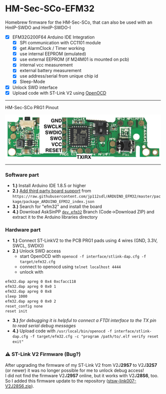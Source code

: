 # HM-Sec-SCo-EFM32
Homebrew firmware for the HM-Sec-SCo, that can also be used with an HmIP-SWDO and HmIP-SWDO-I

- [x] EFM32G200F64 Arduino IDE Integration
  - [x] SPI communication with CC1101 module
  - [x] get AlarmClock / Timer working
  - [x] use internal EEPROM (emulated)
  - [x] use external EEPROM (if M24M01 is mounted on pcb)
  - [x] internal vcc measurement
  - [x] external battery measurement
  - [x] use address/serial from unique chip id
  - [x] Sleep-Mode
- [x] Unlock SWD interface
- [x] Upload code with ST-Link V2 using [OpenOCD](https://openocd.org)

<hr/>

HM-Sec-SCo PRG1 Pinout

![pinout](hm-sec-sco-pcb_pinout.png)

<hr/>

### Software part
- **1.)** Install Arduino IDE 1.8.5 or higher
- **2.)** [Add third party board support](https://support.arduino.cc/hc/en-us/articles/360016466340-Add-or-remove-third-party-boards-in-Boards-Manager) from `https://raw.githubusercontent.com/jp112sdl/ARDUINO_EFM32/master/package/package_ARDUINO_EFM32_index.json`
- **3.)** Search for "efm32" and install the board
- **4.)** Download AskSinPP [`dev_efm32`](https://github.com/jp112sdl/AskSinPP/tree/dev_efm32) Branch (Code->Download ZIP) and extract it to the Arduino libraries directory

### Hardware part
- **1.)** Connect ST-LinkV2 to the PCB PRG1 pads using 4 wires (GND, 3.3V, SWCL, SWDIO)
- **2.)** Unlock SWD access
  - start OpenOCD with `openocd -f interface/stlink-dap.cfg -f target/efm32.cfg`
  - connect to openocd using `telnet localhost 4444`
  - unlock with 
 ```
efm32.dap apreg 0 0x4 0xcfacc118
efm32.dap apreg 0 0x0 1
efm32.dap apreg 0 0x8
sleep 1000
efm32.dap apreg 0 0x0 2
reset_config none
reset init
```
- **3.)** _for debugging it is helpful to connect a FTDI interface to the TX pin to read serial debug messages_
- **4.)** Upload code with `/usr/local/bin/openocd -f interface/stlink-dap.cfg -f target/efm32.cfg -c "program /path/to/.elf verify reset exit"`

### :warning: ST-Link V2 Firmware (Bug?)
After upgrading the firmware of my ST-Link V2 from V2J**29S7** to V2J**32S7** (or newer) it was no longer possible for me to unlock debug access!<br/>
I did not find the firmware V2J**29S7** online, but it works with V2J**28S6**, too.<br/>
So I added this firmware update to the repository ([stsw-link007-V2J28S6.zip](https://github.com/jp112sdl/HM-Sec-SCo-EFM32/raw/master/stsw-link007-V2J28S6.zip)).
